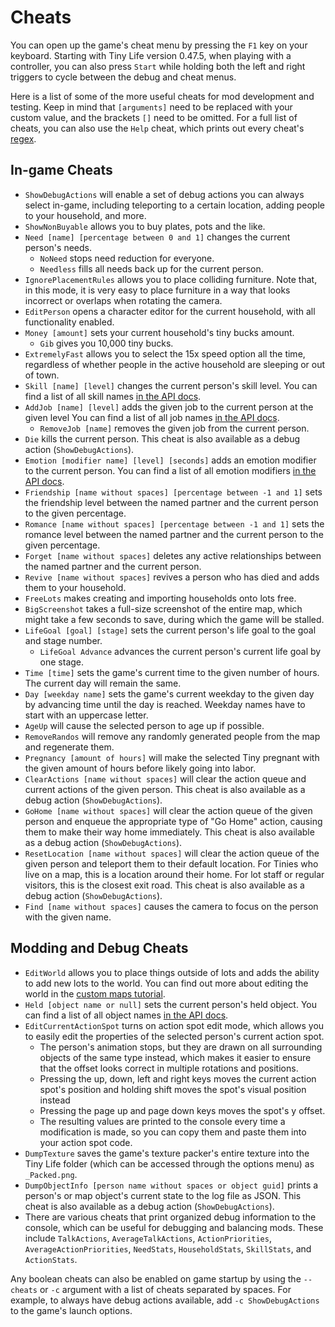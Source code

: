 # Cheats
You can open up the game's cheat menu by pressing the `F1` key on your keyboard. Starting with Tiny Life version 0.47.5, when playing with a controller, you can also press `Start` while holding both the left and right triggers to cycle between the debug and cheat menus.

Here is a list of some of the more useful cheats for mod development and testing. Keep in mind that `[arguments]` need to be replaced with your custom value, and the brackets `[]` need to be omitted. For a full list of cheats, you can also use the `Help` cheat, which prints out every cheat's [regex](https://en.wikipedia.org/wiki/Regular_expression).

## In-game Cheats
- `ShowDebugActions` will enable a set of debug actions you can always select in-game, including teleporting to a certain location, adding people to your household, and more.
- `ShowNonBuyable` allows you to buy plates, pots and the like.
- `Need [name] [percentage between 0 and 1]` changes the current person's needs.
  - `NoNeed` stops need reduction for everyone.
  - `Needless` fills all needs back up for the current person.
- `IgnorePlacementRules` allows you to place colliding furniture. Note that, in this mode, it is very easy to place furniture in a way that looks incorrect or overlaps when rotating the camera.
- `EditPerson` opens a character editor for the current household, with all functionality enabled.
- `Money [amount]` sets your current household's tiny bucks amount.
  - `Gib` gives you 10,000 tiny bucks.
- `ExtremelyFast` allows you to select the 15x speed option all the time, regardless of whether people in the active household are sleeping or out of town.
- `Skill [name] [level]` changes the current person's skill level. You can find a list of all skill names [in the API docs](xref:TinyLife.Skills.SkillType).
- `AddJob [name] [level]` adds the given job to the current person at the given level You can find a list of all job names [in the API docs](xref:TinyLife.Goals.JobType).
  - `RemoveJob [name]` removes the given job from the current person.
- `Die` kills the current person. This cheat is also available as a debug action (`ShowDebugActions`).
- `Emotion [modifier name] [level] [seconds]` adds an emotion modifier to the current person. You can find a list of all emotion modifiers [in the API docs](xref:TinyLife.Emotions.EmotionModifier).
- `Friendship [name without spaces] [percentage between -1 and 1]` sets the friendship level between the named partner and the current person to the given percentage.
- `Romance [name without spaces] [percentage between -1 and 1]` sets the romance level between the named partner and the current person to the given percentage.
- `Forget [name without spaces]` deletes any active relationships between the named partner and the current person.
- `Revive [name without spaces]` revives a person who has died and adds them to your household.
- `FreeLots` makes creating and importing households onto lots free.
- `BigScreenshot` takes a full-size screenshot of the entire map, which might take a few seconds to save, during which the game will be stalled.
- `LifeGoal [goal] [stage]` sets the current person's life goal to the goal and stage number.
  - `LifeGoal Advance` advances the current person's current life goal by one stage.
- `Time [time]` sets the game's current time to the given number of hours. The current day will remain the same.
- `Day [weekday name]` sets the game's current weekday to the given day by advancing time until the day is reached. Weekday names have to start with an uppercase letter.
- `AgeUp` will cause the selected person to age up if possible.
- `RemoveRandos` will remove any randomly generated people from the map and regenerate them.
- `Pregnancy [amount of hours]` will make the selected Tiny pregnant with the given amount of hours before likely going into labor.
- `ClearActions [name without spaces]` will clear the action queue and current actions of the given person. This cheat is also available as a debug action (`ShowDebugActions`).
- `GoHome [name without spaces]` will clear the action queue of the given person and enqueue the appropriate type of "Go Home" action, causing them to make their way home immediately. This cheat is also available as a debug action (`ShowDebugActions`).
- `ResetLocation [name without spaces]` will clear the action queue of the given person and teleport them to their default location. For Tinies who live on a map, this is a location around their home. For lot staff or regular visitors, this is the closest exit road. This cheat is also available as a debug action (`ShowDebugActions`).
- `Find [name without spaces]` causes the camera to focus on the person with the given name.

## Modding and Debug Cheats
- `EditWorld` allows you to place things outside of lots and adds the ability to add new lots to the world. You can find out more about editing the world in the [custom maps tutorial](custom_maps.md).
- `Held [object name or null]` sets the current person's held object. You can find a list of all object names [in the API docs](xref:TinyLife.Objects.FurnitureType).
- `EditCurrentActionSpot` turns on action spot edit mode, which allows you to easily edit the properties of the selected person's current action spot.
  - The person's animation stops, but they are drawn on all surrounding objects of the same type instead, which makes it easier to ensure that the offset looks correct in multiple rotations and positions.
  - Pressing the up, down, left and right keys moves the current action spot's position and holding shift moves the spot's visual position instead
  - Pressing the page up and page down keys moves the spot's y offset.
  - The resulting values are printed to the console every time a modification is made, so you can copy them and paste them into your action spot code.
- `DumpTexture` saves the game's texture packer's entire texture into the Tiny Life folder (which can be accessed through the options menu) as `_Packed.png`.
- `DumpObjectInfo [person name without spaces or object guid]` prints a person's or map object's current state to the log file as JSON. This cheat is also available as a debug action (`ShowDebugActions`).
- There are various cheats that print organized debug information to the console, which can be useful for debugging and balancing mods. These include `TalkActions`, `AverageTalkActions`, `ActionPriorities`, `AverageActionPriorities`, `NeedStats`, `HouseholdStats`, `SkillStats`, and `ActionStats`.

Any boolean cheats can also be enabled on game startup by using the `--cheats` or `-c` argument with a list of cheats separated by spaces. For example, to always have debug actions available, add `-c ShowDebugActions` to the game's launch options.
